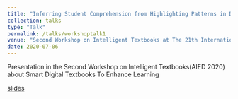 ```yaml
---
title: "Inferring Student Comprehension from Highlighting Patterns in Digital Textbooks: An Exploration in an Authentic Learning Platform"
collection: talks
type: "Talk"
permalink: /talks/workshoptalk1
venue: "Second Workshop on Intelligent Textbooks at The 21th International Conference on Artificial Intelligence in Education (AIED’2020)"
date: 2020-07-06
---
```


Presentation in the Second Workshop on Intelligent Textbooks(AIED 2020) about Smart Digital Textbooks To Enhance Learning

[slides](http://daki7711.github.io/files/2020_AIED_Conference_Paper.pdf)
